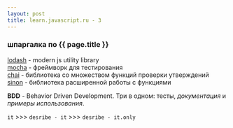 ```yaml
---
layout: post
title: learn.javascript.ru - 3
---
```


### шпаргалка по {{ page.title }}

[lodash](https://lodash.com) - modern js utility library  
[mocha](https://mochajs.org) - фреймворк для тестирования  
[chai](https://chaijs.com) - библиотека со множеством функций проверки утверждений  
[sinon](https://sinonjs.org) - библиотека расширенной работы с функциями  

__BDD__ - Behavior Driven Development. Три в одном: тесты, _документация_ и _примеры использования_.  

`it` >>> `desribe - it` >>> `desribe - it.only`


